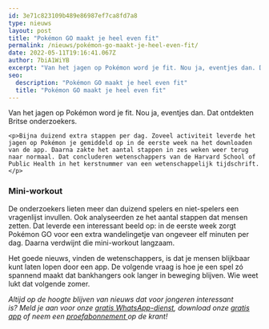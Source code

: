 ```yaml
---
id: 3e71c823109b489e86987ef7ca8fd7a8
type: nieuws
layout: post
title: "Pokémon GO maakt je heel even fit"
permalink: /nieuws/pokémon-go-maakt-je-heel-even-fit/
date: 2022-05-11T19:16:41.067Z
author: 7biA1WiYB
excerpt: "Van het jagen op Pokémon word je fit. Nou ja, eventjes dan. Dat ontdekten Britse onderzoekers.  "
seo:
  description: "Pokémon GO maakt je heel even fit"
  title: "Pokémon GO maakt je heel even fit"
---
```

Van het jagen op Pokémon word je fit. Nou ja, eventjes dan. Dat ontdekten Britse onderzoekers.  

    <p>Bijna duizend extra stappen per dag. Zoveel activiteit leverde het jagen op Pokémon je gemiddeld op in de eerste week na het downloaden van de app. Daarna zakte het aantal stappen in zes weken weer terug naar normaal. Dat concluderen wetenschappers van de Harvard School of Public Health in het kerstnummer van een wetenschappelijk tijdschrift.</p>
<h3>Mini-workout</h3>
<p>De onderzoekers lieten meer dan duizend spelers en niet-spelers een vragenlijst invullen. Ook analyseerden ze het aantal stappen dat mensen zetten. Dat leverde een interessant beeld op: in de eerste week zorgt Pokémon GO voor een extra wandelingetje van ongeveer elf minuten per dag. Daarna verdwijnt die mini-workout langzaam.</p>
<p>Het goede nieuws, vinden de wetenschappers, is dat je mensen blijkbaar kunt laten lopen door een app. De volgende vraag is hoe je een spel zó spannend maakt dat bankhangers ook langer in beweging blijven. Wie weet lukt dat volgende zomer.</p>
<p><em>Altijd op de hoogte blijven van nieuws dat voor jongeren interessant is? Meld je aan voor onze </em><a href="https://7dagen.netlify.app/whatsapp"><em>gratis WhatsApp-dienst</em></a><em>, download onze </em><a href="https://7dagen.netlify.app/app"><em>gratis app</em></a><em> of neem een </em><a href="https://abonneren.sevendays.nl/abonneren/abonnementen/ae/artikel"><em>proefabonnement </em></a><em>op de krant! </em></p>  
